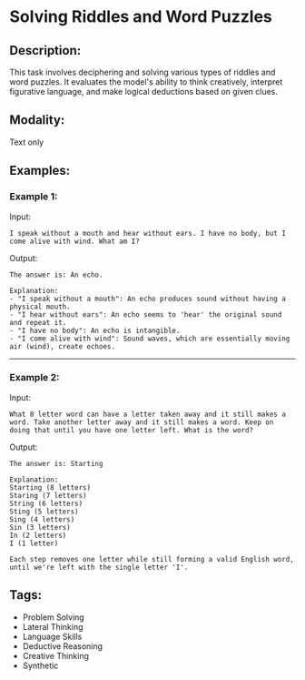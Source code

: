 # Solving Riddles and Word Puzzles

## Description:
This task involves deciphering and solving various types of riddles and word puzzles. It evaluates the model's ability to think creatively, interpret figurative language, and make logical deductions based on given clues.

## Modality:
Text only

## Examples:

### Example 1:

Input:

```
I speak without a mouth and hear without ears. I have no body, but I come alive with wind. What am I?
```

Output:

```
The answer is: An echo.

Explanation:
- "I speak without a mouth": An echo produces sound without having a physical mouth.
- "I hear without ears": An echo seems to 'hear' the original sound and repeat it.
- "I have no body": An echo is intangible.
- "I come alive with wind": Sound waves, which are essentially moving air (wind), create echoes.
```

---

### Example 2:

Input:

```
What 8 letter word can have a letter taken away and it still makes a word. Take another letter away and it still makes a word. Keep on doing that until you have one letter left. What is the word?
```

Output:

```
The answer is: Starting

Explanation:
Starting (8 letters)
Staring (7 letters)
String (6 letters)
Sting (5 letters)
Sing (4 letters)
Sin (3 letters)
In (2 letters)
I (1 letter)

Each step removes one letter while still forming a valid English word, until we're left with the single letter 'I'.
```

## Tags:
- Problem Solving
- Lateral Thinking
- Language Skills
- Deductive Reasoning
- Creative Thinking
- Synthetic